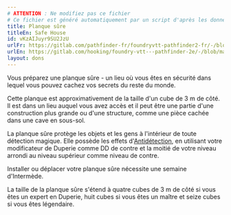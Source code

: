 ```yaml
---
# ATTENTION : Ne modifiez pas ce fichier
# Ce fichier est généré automatiquement par un script d'après les données du module Foundry VTT officiel et de sa traduction
title: Planque sûre
titleEn: Safe House
id: vKzAIJuyr9SU2JzU
urlFr: https://gitlab.com/pathfinder-fr/foundryvtt-pathfinder2-fr/-/blob/master/data/feats/vKzAIJuyr9SU2JzU.htm
urlEn: https://gitlab.com/hooking/foundry-vtt---pathfinder-2e/-/blob/master/packs/data/feats.db/safe-house.json
layout: dons
---
```

Vous préparez une planque sûre - un lieu où vous êtes en sécurité dans lequel vous pouvez cachez vos secrets du reste du monde.

Cette planque est approximativement de la taille d'un cube de 3 m de côté. Il est dans un lieu auquel vous avez accès et il peut être une partie d'une construction plus grande ou d'une structure, comme une pièce cachée dans une cave en sous-sol.

La planque sûre protège les objets et les gens à l'intérieur de toute détection magique. Elle possède les effets d'[Antidétection](../sorts/antidétection.md), en utilisant votre modificateur de Duperie comme DD de contre et la moitié de votre niveau arrondi au niveau supérieur comme niveau de contre.

Installer ou déplacer votre planque sûre nécessite une semaine d'Intermède.

La taille de la planque sûre s'étend à quatre cubes de 3 m de côté si vous êtes un expert en Duperie, huit cubes si vous êtes un maître et seize cubes si vous êtes légendaire.
